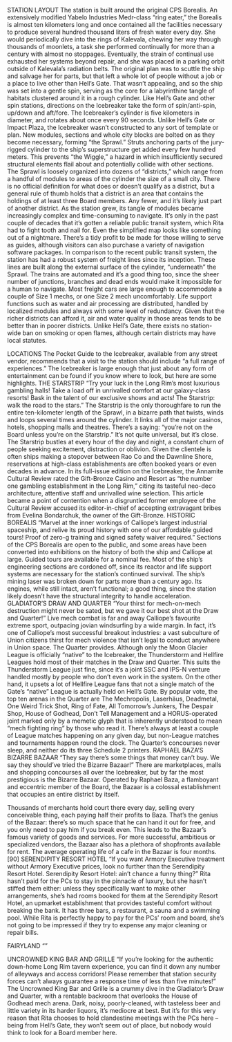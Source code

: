 STATION LAYOUT The station is built around the original CPS Borealis. An extensively modified Yabelo Industries Medr-class “ring eater,” the Borealis is almost ten kilometers long and once contained all the facilities necessary to produce several hundred thousand liters of fresh water every day. She would periodically dive into the rings of Kalevala, chewing her way through thousands of moonlets, a task she performed continually for more than a century with almost no stoppages. Eventually, the strain of continual use exhausted her systems beyond repair, and she was placed in a parking orbit outside of Kalevala’s radiation belts. The original plan was to scuttle the ship and salvage her for parts, but that left a whole lot of people without a job or a place to live other than Hell’s Gate. That wasn’t appealing, and so the ship was set into a gentle spin, serving as the core for a labyrinthine tangle of habitats clustered around it in a rough cylinder. Like Hell’s Gate and other spin stations, directions on the Icebreaker take the form of spin/anti-spin, up/down and aft/fore. The Icebreaker’s cylinder is five kilometers in diameter, and rotates about once every 90 seconds. Unlike Hell’s Gate or Impact Plaza, the Icebreaker wasn’t constructed to any sort of template or plan. New modules, sections and whole city blocks are bolted on as they become necessary, forming “the Sprawl.” Struts anchoring parts of the jury-rigged cylinder to the ship’s superstructure get added every few hundred meters. This prevents “the Wiggle,” a hazard in which insufficiently secured structural elements flail about and potentially collide with other sections. The Sprawl is loosely organized into dozens of “districts,” which range from a handful of modules to areas of the cylinder the size of a small city. There is no official definition for what does or doesn’t qualify as a district, but a general rule of thumb holds that a district is an area that contains the holdings of at least three Board members. Any fewer, and it’s likely just part of another district. As the station grew, its tangle of modules became increasingly complex and time-consuming to navigate. It’s only in the past couple of decades that it’s gotten a reliable public transit system, which Rita had to fight tooth and nail for. Even the simplified map looks like something out of a nightmare. There’s a tidy profit to be made for those willing to serve as guides, although visitors can also purchase a variety of navigation software packages. In comparison to the recent public transit system, the station has had a robust system of freight lines since its inception. These lines are built along the external surface of the cylinder, “underneath” the Sprawl. The trains are automated and it’s a good thing too, since the sheer number of junctions, branches and dead ends would make it impossible for a human to navigate. Most freight cars are large enough to accommodate a couple of Size 1 mechs, or one Size 2 mech uncomfortably. Life support functions such as water and air processing are distributed, handled by localized modules and always with some level of redundancy. Given that the richer districts can afford it, air and water quality in those areas tends to be better than in poorer districts. Unlike Hell’s Gate, there exists no station-wide ban on smoking or open flames, although certain districts may have local statutes.

LOCATIONS The Pocket Guide to the Icebreaker, available from any street vendor, recommends that a visit to the station should include “a full range of experiences.” The Icebreaker is large enough that just about any form of entertainment can be found if you know where to look, but here are some highlights. THE STARSTRIP “Try your luck in the Long Rim’s most luxurious gambling halls! Take a load off in unrivalled comfort at our galaxy-class resorts! Bask in the talent of our exclusive shows and acts! The Starstrip: walk the road to the stars.” The Starstrip is the only thoroughfare to run the entire ten-kilometer length of the Sprawl, in a bizarre path that twists, winds and loops several times around the cylinder. It links all of the major casinos, hotels, shopping malls and theatres. There’s a saying: “you’re not on the Board unless you’re on the Starstrip.” It’s not quite universal, but it’s close. The Starstrip bustles at every hour of the day and night, a constant churn of people seeking excitement, distraction or oblivion. Given the clientele is often ships making a stopover between Rao Co and the Dawnline Shore, reservations at high-class establishments are often booked years or even decades in advance. In its full-issue edition on the Icebreaker, the Annamite Cultural Review rated the Gift-Bronze Casino and Resort as “the number one gambling establishment in the Long Rim,” citing its tasteful neo-deco architecture, attentive staff and unrivalled wine selection. This article became a point of contention when a disgruntled former employee of the Cultural Review accused its editor-in-chief of accepting extravagant bribes from Evelina Bondarchuk, the owner of the Gift-Bronze. HISTORIC BOREALIS “Marvel at the inner workings of Calliope’s largest industrial spaceship, and relive its proud history with one of our affordable guided tours! Proof of zero-g training and signed safety waiver required.” Sections of the CPS Borealis are open to the public, and some areas have been converted into exhibitions on the history of both the ship and Calliope at large. Guided tours are available for a nominal fee. Most of the ship’s engineering sections are cordoned off, since its reactor and life support systems are necessary for the station’s continued survival. The ship’s mining laser was broken down for parts more than a century ago. Its engines, while still intact, aren’t functional; a good thing, since the station likely doesn’t have the structural integrity to handle acceleration. GLADIATOR’S DRAW AND QUARTER “Your thirst for mech-on-mech destruction might never be sated, but we gave it our best shot at the Draw and Quarter!” Live mech combat is far and away Calliope’s favourite extreme sport, outpacing jovian windsurfing by a wide margin. In fact, it’s one of Calliope’s most successful breakout industries: a vast subculture of Union citizens thirst for mech violence that isn’t legal to conduct anywhere in Union space. The Quarter provides. Although only the Moon Glacier League is officially “native” to the Icebreaker, the Thunderstorm and Hellfire Leagues hold most of their matches in the Draw and Quarter. This suits the Thunderstorm League just fine, since it’s a joint SSC and IPS-N venture handled mostly by people who don’t even work in the system. On the other hand, it upsets a lot of Hellfire League fans that not a single match of the Gate’s “native” League is actually held on Hell’s Gate. By popular vote, the top ten arenas in the Quarter are The Mechropolis, Laserhäus, Deadmetal, One Weird Trick Shot, Ring of Fate, All Tomorrow’s Junkers, The Despair Shop, House of Godhead, Don’t Tell Management and a HORUS-operated joint marked only by a memetic glyph that is inherently understood to mean “mech fighting ring” by those who read it. There’s always at least a couple of League matches happening on any given day, but non-League matches and tournaments happen round the clock. The Quarter’s concourses never sleep, and neither do its three Schedule 2 printers. RAPHAEL BAZA’S BIZARRE BAZAAR “They say there’s some things that money can’t buy. We say they should’ve tried the Bizarre Bazaar!” There are marketplaces, malls and shopping concourses all over the Icebreaker, but by far the most prestigious is the Bizarre Bazaar. Operated by Raphael Baza, a flamboyant and eccentric member of the Board, the Bazaar is a colossal establishment that occupies an entire district by itself.

Thousands of merchants hold court there every day, selling every conceivable thing, each paying half their profits to Baza. That’s the genius of the Bazaar: there’s so much space that he can hand it out for free, and you only need to pay him if you break even. This leads to the Bazaar’s famous variety of goods and services. For more successful, ambitious or specialized vendors, the Bazaar also has a plethora of shopfronts available for rent. The average operating life of a cafe in the Bazaar is four months. [90] SERENDIPITY RESORT HOTEL “If you want Armory Executive treatment without Armory Executive prices, look no further than the Serendipity Resort Hotel. Serendipity Resort Hotel: ain’t chance a funny thing?” Rita hasn’t paid for the PCs to stay in the pinnacle of luxury, but she hasn’t stiffed them either: unless they specifically want to make other arrangements, she’s had rooms booked for them at the Serendipity Resort Hotel, an upmarket establishment that provides tasteful comfort without breaking the bank. It has three bars, a restaurant, a sauna and a swimming pool. While Rita is perfectly happy to pay for the PCs’ room and board, she’s not going to be impressed if they try to expense any major cleaning or repair bills. 

FAIRYLAND “”

UNCROWNED KING BAR AND GRILLE “If you’re looking for the authentic down-home Long Rim tavern experience, you can find it down any number of alleyways and access corridors! Please remember that station security forces can’t always guarantee a response time of less than five minutes!” The Uncrowned King Bar and Grille is a crummy dive in the Gladiator’s Draw and Quarter, with a rentable backroom that overlooks the House of Godhead mech arena. Dark, noisy, poorly-cleaned, with tasteless beer and little variety in its harder liquors, it’s mediocre at best. But it’s for this very reason that Rita chooses to hold clandestine meetings with the PCs here – being from Hell’s Gate, they won’t seem out of place, but nobody would think to look for a Board member here.